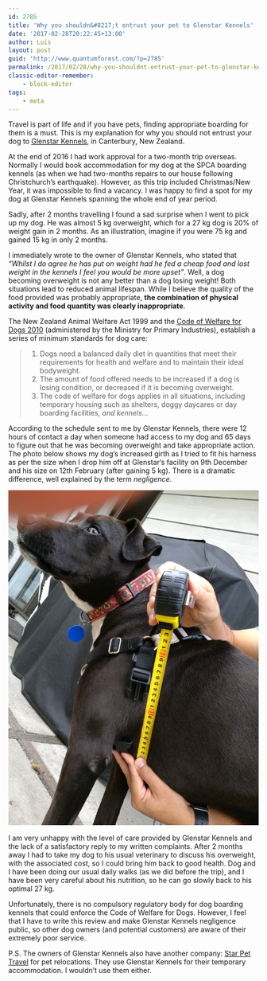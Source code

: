 ```yaml
---
id: 2785
title: 'Why you shouldn&#8217;t entrust your pet to Glenstar Kennels'
date: '2017-02-28T20:22:45+13:00'
author: Luis
layout: post
guid: 'http://www.quantumforest.com/?p=2785'
permalink: /2017/02/28/why-you-shouldnt-entrust-your-pet-to-glenstar-kennels/
classic-editor-remember:
    - block-editor
tags:
    - meta
---
```


Travel is part of life and if you have pets, finding appropriate boarding for them is a must. This is my explanation for why you should not entrust your dog to [Glenstar Kennels](http://www.kennels.co.nz), in Canterbury, New Zealand.

At the end of 2016 I had work approval for a two-month trip overseas. Normally I would book accommodation for my dog at the SPCA boarding kennels (as when we had two-months repairs to our house following Christchurch’s earthquake). However, as this trip included Christmas/New Year, it was impossible to find a vacancy. I was happy to find a spot for my dog at Glenstar Kennels spanning the whole end of year period.

Sadly, after 2 months travelling I found a sad surprise when I went to pick up my dog. He was almost 5 kg overweight, which for a 27 kg dog is 20% of weight gain in 2 months. As an illustration, imagine if you were 75 kg and gained 15 kg in only 2 months.

I immediately wrote to the owner of Glenstar Kennels, who stated that *“Whilst I do agree he has put on weight had he fed a cheap food and lost weight in the kennels I feel you would be more upset”*. Well, a dog becoming overweight is not any better than a dog losing weight! Both situations lead to reduced animal lifespan. While I believe the quality of the food provided was probably appropriate, **the combination of physical activity and food quantity was clearly inappropriate**.

The New Zealand Animal Welfare Act 1999 and the [Code of Welfare for Dogs 2010](https://www.mpi.govt.nz/protection-and-response/animal-welfare/codes-of-welfare/) (administered by the Ministry for Primary Industries), establish a series of minimum standards for dog care:

> 1. Dogs need a balanced daily diet in quantities that meet their requirements for health and welfare and to maintain their ideal bodyweight.
> 2. The amount of food offered needs to be increased if a dog is losing condition, or decreased if it is becoming overweight.
> 3. The code of welfare for dogs applies in all situations, including temporary housing such as shelters, doggy daycares or day boarding facilities, *and kennels*…

According to the schedule sent to me by Glenstar Kennels, there were 12 hours of contact a day when someone had access to my dog and 65 days to figure out that he was becoming overweight and take appropriate action. The photo below shows my dog’s increased girth as I tried to fit his harness as per the size when I drop him off at Glenstar’s facility on 9th December and his size on 12th February (after gaining 5 kg). There is a dramatic difference, well explained by the term *negligence*.

![Poor doggio showing his change of girth after two months in Glenstar Kennels.](/assets/images/dog_glenstar.jpg)

I am very unhappy with the level of care provided by Glenstar Kennels and the lack of a satisfactory reply to my written complaints. After 2 months away I had to take my dog to his usual veterinary to discuss his overweight, with the associated cost, so I could bring him back to good health. Dog and I have been doing our usual daily walks (as we did before the trip), and I have been very careful about his nutrition, so he can go slowly back to his optimal 27 kg.

Unfortunately, there is no compulsory regulatory body for dog boarding kennels that could enforce the Code of Welfare for Dogs. However, I feel that I have to write this review and make Glenstar Kennels negligence public, so other dog owners (and potential customers) are aware of their extremely poor service.

P.S. The owners of Glenstar Kennels also have another company: [Star Pet Travel](http://starpettravel.co.nz) for pet relocations. They use Glenstar Kennels for their temporary accommodation. I wouldn’t use them either.